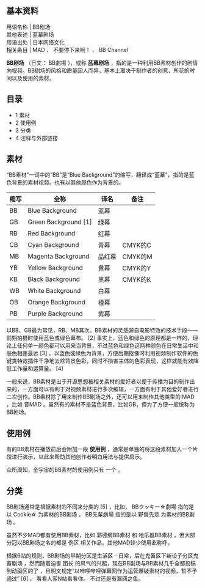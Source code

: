 **基本资料**  
---  
用语名称  |  BB剧场   
其他表述  |  蓝幕剧场   
用语出处  |  日本网络文化   
相关条目  |  MAD  、  不要停下来啊！  、  BB Channel   
  
**BB剧场** （日文：  BB劇場  ），或称 **蓝幕剧场**
，指的是一种利用BB素材创作的剧情向视频。BB剧场的风格和质量因人而异，基本上取决于制作者的创意、所花的时间以及使用的素材。

##  目录

  * 1  素材 
  * 2  使用例 
  * 3  分类 
  * 4  注释与外部链接 

##  素材

“BB素材”一词中的“BB”是“Blue Background”的缩写，翻译成“蓝幕”，指的是蓝色背景的素材视频。也有以其他颜色作为背景的。

缩写  |  全称  |  译名  |  备注   
---|---|---|---  
BB  |  Blue Background  |  蓝幕  |   
GB  |  Green Background  [1]  |  绿幕  |   
RB  |  Red Background  |  红幕  |   
CB  |  Cyan Background  |  青幕  |  CMYK的C   
MB  |  Magenta Background  |  品红幕  |  CMYK的M   
YB  |  Yellow Background  |  黄幕  |  CMYK的Y   
KB  |  Black Background  |  黑幕  |  CMYK的K   
WB  |  White Background  |  白幕  |   
OB  |  Orange Background  |  橙幕  |   
PB  |  Purple Background  |  紫幕  |   
  
以BB、GB最为常见，RB、MB其次。BB素材的灵感源自电影特效的技术手段——前期拍摄时使用蓝色或绿色幕布。  [2]
事实上，蓝色和绿色的原理都是一样的，理论上任何单一颜色都可以用来当背景，不过蓝色和绿色这两种颜色在日常生活中和肤色相差最远  [3]
。以蓝色或绿色为背景，方便后期抠像时利用视频制作软件的色键类特效插件干净地去除背景色彩，同时不损害主体的色彩表现，这样就能有效降低工作量和运算量。  [4]

一般来说，BB素材是出于开源思想被相关素材的爱好者以便于传播为目的制作出来的，一方面可以有利于对视频素材进行多次编辑，一方面有利于其他爱好者进行二次创作。BB素材除了用来制作BB剧场之外，还可以用来制作其他类型的
MAD  ，比如  音MAD  。虽然有的素材不是蓝色背景，比如GB，但为了方便一般统称为BB剧场。

##  使用例

有的BB素材在播放前后会附加一段 **使用例** ，通常是单独的将这段素材加入一个片段进行演示，以此来帮助其他创作者明白用法与提供启示。

众所周知，全宇宙的BB素材的使用例只有  一个  。

##  分类

BB剧场通常是根据素材的不同来分类的  [5]  ，比如，  BBクッキー☆劇場  指的是以  Cookie☆  为素材的BB剧场  ，  BB先輩劇場
指的是以  野兽先辈  为素材的BB剧场  。

虽然不少MAD都有使用BB素材，比如  郭德纲BB素材  和  吔乐器BB素材  ，但大部分冠以BB剧场之名的都是  例区
相关作品，其他MAD较少使用此称呼。

根据B站的规则，BB剧场的早期分区是生活区－日常，后在鬼畜区下新设子分区鬼畜剧场  ，然而随着迫害  团长
的风气的兴起，现在BB剧场与BB素材几乎全都投稿到动画区的了  ，且明文规定“以哔哩哔哩弹幕网作为运营爆破素材的视频，暂不予通过”  [6]  。
看看人家N站看看你。  不过还是有漏网之鱼。
